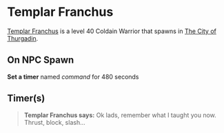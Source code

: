 # Templar Franchus



[Templar Franchus](/npc/115204) is a level 40 Coldain Warrior that spawns in [The City of Thurgadin](/zone/115).





## On NPC Spawn

**Set a timer** named *command* for 480 seconds


## Timer(s)

>**Templar Franchus says:** Ok lads, remember what I taught you now. Thrust, block, slash...